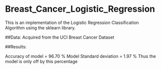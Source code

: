 # Breast_Cancer_Logistic_Regression
This is an implementation of the Logistic Regression Classification Algorithm using the sklearn library.

##Data: Acquired from the UCI Breast Cancer Dataset 


##Results:

Accuracy of model = 96.70 %
Model Standard deviation = 1.97 % 
    Thus the model is only off by this percentage